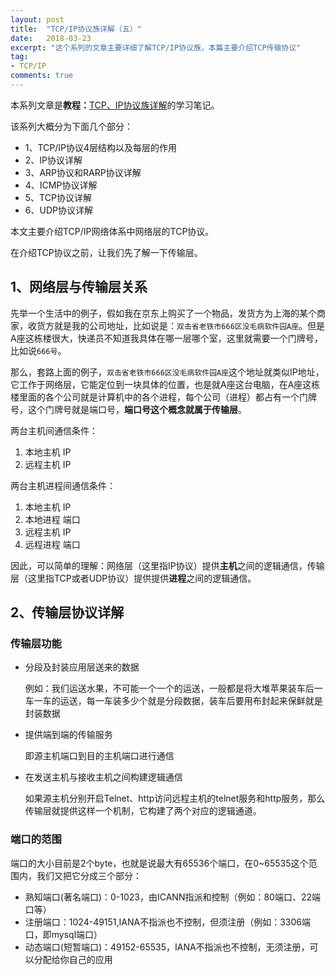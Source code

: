 ```yaml
---
layout: post
title:  "TCP/IP协议族详解（五）"
date:   2018-03-23
excerpt: "这个系列的文章主要详细了解TCP/IP协议族，本篇主要介绍TCP传输协议"
tag:
- TCP/IP
comments: true
---
```



本系列文章是**教程：**[TCP、IP协议族详解](http://study.163.com/course/courseMain.htm?courseId=1003343002)的学习笔记。

该系列大概分为下面几个部分：

- 1、TCP/IP协议4层结构以及每层的作用
- 2、IP协议详解
- 3、ARP协议和RARP协议详解
- 4、ICMP协议详解
- 5、TCP协议详解
- 6、UDP协议详解

本文主要介绍TCP/IP网络体系中网络层的TCP协议。

在介绍TCP协议之前，让我们先了解一下传输层。

## 1、网络层与传输层关系

先举一个生活中的例子，假如我在京东上购买了一个物品，发货方为上海的某个商家，收货方就是我的公司地址，比如说是：`双击省老铁市666区没毛病软件园A座`。但是A座这栋楼很大，快递员不知道我具体在哪一层哪个室，这里就需要一个门牌号，比如说`666号`。

那么，套路上面的例子，`双击省老铁市666区没毛病软件园A座`这个地址就类似IP地址，它工作于网络层，它能定位到一块具体的位置，也是就A座这台电脑，在A座这栋楼里面的各个公司就是计算机中的各个进程，每个公司（进程）都占有一个门牌号，这个门牌号就是端口号，**端口号这个概念就属于传输层**。

两台主机间通信条件：
	
1. 本地主机 IP
2. 远程主机 IP 

两台主机进程间通信条件：

1. 本地主机 IP
2. 本地进程 端口
3. 远程主机 IP 
4. 远程进程 端口

因此，可以简单的理解：网络层（这里指IP协议）提供**主机**之间的逻辑通信，传输层（这里指TCP或者UDP协议）提供提供**进程**之间的逻辑通信。

## 2、传输层协议详解


### 传输层功能
- 分段及封装应用层送来的数据
 
	例如：我们运送水果，不可能一个一个的运送，一般都是将大堆苹果装车后一车一车的运送，每一车装多少个就是分段数据，装车后要用布封起来保鲜就是封装数据

- 提供端到端的传输服务

	即源主机端口到目的主机端口进行通信

- 在发送主机与接收主机之间构建逻辑通信

	如果源主机分别开启Telnet、http访问远程主机的telnet服务和http服务，那么传输层就提供这样一个机制，它构建了两个对应的逻辑通道。



### 端口的范围

端口的大小目前是2个byte，也就是说最大有65536个端口，在0~65535这个范围内，我们又把它分成三个部分：

- 熟知端口(著名端口)：0-1023，由ICANN指派和控制（例如：80端口、22端口等）
- 注册端口：1024-49151,IANA不指派也不控制，但须注册（例如：3306端口，即mysql端口）
- 动态端口(短暂端口)：49152-65535，IANA不指派也不控制，无须注册，可以分配给你自己的应用

